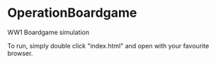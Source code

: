 # OperationBoardgame
WW1 Boardgame simulation

To run, simply double click "index.html" and open with your favourite browser.